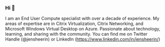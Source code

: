 ### Hi 👋

I am an End User Compute specialist with over a decade of experience. My areas of expertise are in Citrix Virtualization, Citrix Networking, and Microsoft Windows Virtual Desktop on Azure. 
Passionate about technology, learning, and sharing with the community.
You can find me on Twitter Handle (@jensheerin) or LinkedIn (https://www.linkedin.com/in/jensheerin/)
